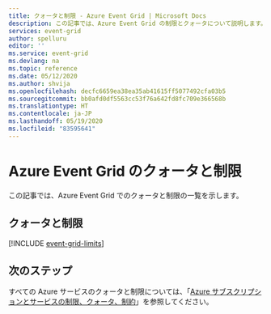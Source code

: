 ```yaml
---
title: クォータと制限 - Azure Event Grid | Microsoft Docs
description: この記事では、Azure Event Grid の制限とクォータについて説明します。 たとえば、トピックのサブスクリプションの数、サブスクリプションあたりのカスタム トピックの数などです。
services: event-grid
author: spelluru
editor: ''
ms.service: event-grid
ms.devlang: na
ms.topic: reference
ms.date: 05/12/2020
ms.author: shvija
ms.openlocfilehash: decfc6659ea38ea35ab41615ff5077492cfa03b5
ms.sourcegitcommit: bb0afd0df5563cc53f76a642fd8fc709e366568b
ms.translationtype: HT
ms.contentlocale: ja-JP
ms.lasthandoff: 05/19/2020
ms.locfileid: "83595641"
---
```

# <a name="azure-event-grid-quotas-and-limits"></a>Azure Event Grid のクォータと制限
この記事では、Azure Event Grid でのクォータと制限の一覧を示します。 

## <a name="quotas-and-limits"></a>クォータと制限
[!INCLUDE [event-grid-limits](../../includes/event-grid-limits.md)]

## <a name="next-steps"></a>次のステップ
すべての Azure サービスのクォータと制限については、「[Azure サブスクリプションとサービスの制限、クォータ、制約](..//azure-resource-manager/management/azure-subscription-service-limits.md)」を参照してください。 
